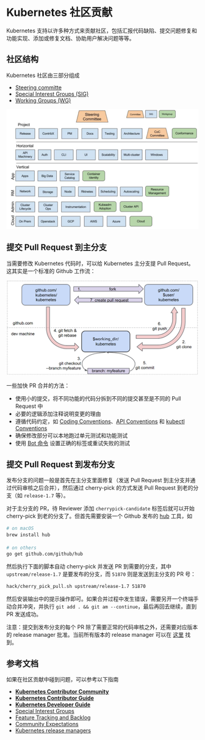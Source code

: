 # Kubernetes 社区贡献

Kubernetes 支持以许多种方式来贡献社区，包括汇报代码缺陷、提交问题修复和功能实现、添加或修复文档、协助用户解决问题等等。

## 社区结构

Kubernetes 社区由三部分组成

- [Steering committe](http://blog.kubernetes.io/2017/10/kubernetes-community-steering-committee-election-results.html)
- [Special Interest Groups (SIG)](https://contributor.kubernetes.io/sigs/)
- [Working Groups (WG)](https://contributor.kubernetes.io/sigs/#master-working-group-list)

![](images/community.png)

## 提交 Pull Request 到主分支

当需要修改 Kubernetes 代码时，可以给 Kubernetes 主分支提 Pull Request。这其实是一个标准的 Github 工作流：

![](images/git_workflow.png)

一些加快 PR 合并的方法：

- 使用小的提交，将不同功能的代码分拆到不同的提交甚至是不同的 Pull Request 中
- 必要的逻辑添加注释说明变更的理由
- 遵循代码约定，如 [Coding Conventions](https://github.com/kubernetes/community/blob/master/contributors/devel/coding-conventions.md)、[API Conventions](https://github.com/kubernetes/community/blob/master/contributors/devel/api-conventions.md) 和 [kubectl Conventions](https://github.com/kubernetes/community/blob/master/contributors/devel/kubectl-conventions.md)
- 确保修改部分可以本地跑过单元测试和功能测试
- 使用 [Bot 命令](https://prow.k8s.io/command-help) 设置正确的标签或重试失败的测试

## 提交 Pull Request 到发布分支

发布分支的问题一般是首先在主分支里面修复（发送 Pull Request 到主分支并通过代码审核之后合并），然后通过 cherry-pick 的方式发送 Pull Request 到老的分支（如 `release-1.7` 等）。

对于主分支的 PR，待 Reviewer 添加 `cherrypick-candidate` 标签后就可以开始 cherry-pick 到老的分支了。但首先需要安装一个 Github 发布的 [hub](https://github.com/github/hub) 工具，如

```sh
# on macOS
brew install hub

# on others
go get github.com/github/hub
```

然后执行下面的脚本自动 cherry-pick 并发送 PR 到需要的分支，其中 `upstream/release-1.7` 是要发布的分支，而 `51870` 则是发送到主分支的 PR 号：

```sh
hack/cherry_pick_pull.sh upstream/release-1.7 51870
```

然后安装输出中的提示操作即可。如果合并过程中发生错误，需要另开一个终端手动合并冲突，并执行 `git add . && git am --continue`，最后再回去继续，直到 PR 发送成功。

注意：提交到发布分支的每个 PR 除了需要正常的代码审核之外，还需要对应版本的 release manager 批准。当前所有版本的 release manager 可以在 [这里](https://github.com/kubernetes/sig-release/blob/master/release-managers.md) 找到。

## 参考文档

如果在社区贡献中碰到问题，可以参考以下指南

- **[Kubernetes Contributor Community](https://contributor.kubernetes.io/)**
- **[Kubernetes Contributor Guide](https://github.com/kubernetes/community/tree/master/contributors/guide)**
- **[Kubernetes Developer Guide](https://github.com/kubernetes/community/tree/master/contributors/devel)**
- [Special Interest Groups](https://github.com/kubernetes/community)
- [Feature Tracking and Backlog](https://github.com/kubernetes/features)
- [Community Expectations](https://github.com/kubernetes/community/blob/master/contributors/guide/community-expectations.md)
- [Kubernetes release managers](https://github.com/kubernetes/sig-release/blob/master/release-managers.md)
